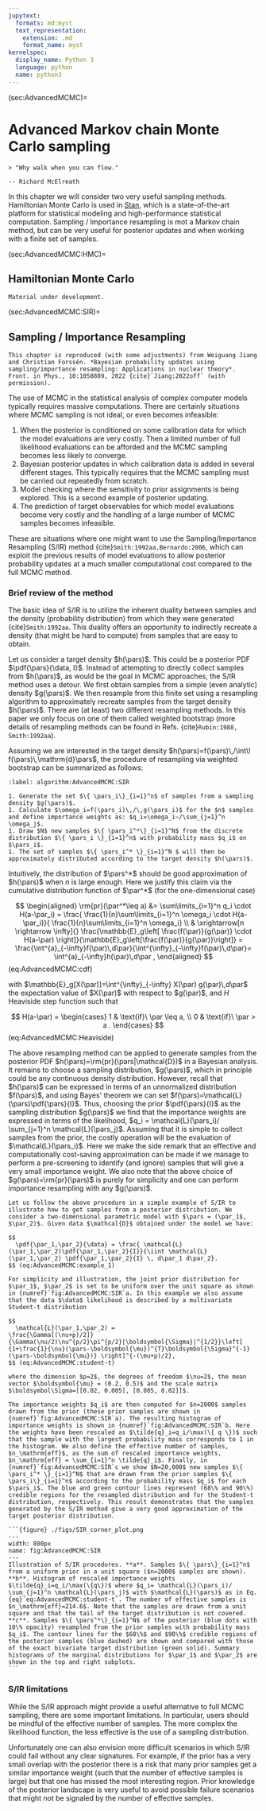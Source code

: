 ```yaml
---
jupytext:
  formats: md:myst
  text_representation:
    extension: .md
    format_name: myst
kernelspec:
  display_name: Python 3
  language: python
  name: python3
---
```


(sec:AdvancedMCMC)=
# Advanced Markov chain Monte Carlo sampling

```{epigraph}
> "Why walk when you can flow."

-- Richard McElreath
```

In this chapter we will consider two very useful sampling methods. Hamiltonian Monte Carlo is used in [Stan](https://mc-stan.org/), which is a state-of-the-art platform for statistical modeling and high-performance statistical computation. Sampling / Importance resampling is mot a Markov chain method, but can be very useful for posterior updates and when working with a finite set of samples.

(sec:AdvancedMCMC:HMC)=
## Hamiltonian Monte Carlo

```{note}
Material under development.
```

(sec:AdvancedMCMC:SIR)=
## Sampling / Importance Resampling

```{note}
This chapter is reproduced (with some adjustments) from Weiguang Jiang and Christian Forssén. *Bayesian probability updates using sampling/importance resampling: Applications in nuclear theory*. Front. in Phys., 10:1058809, 2022 {cite}`Jiang:2022off` (with permission).
```

The use of MCMC in the statistical analysis of complex computer models typically requires massive computations. There are certainly situations where MCMC sampling is not ideal, or even becomes infeasible:

1. When the posterior is conditioned on some calibration data for which the model evaluations are very costly. Then a limited number of full likelihood evaluations can be afforded and the MCMC sampling becomes less likely to converge.
1. Bayesian posterior updates in which calibration data is added in several different stages. This typically requires that the MCMC sampling must be carried out repeatedly from scratch.
1. Model checking where the sensitivity to prior assignments is being explored. This is a second example of posterior updating.
1. The prediction of target observables for which model evaluations become very costly and the handling of a large number of MCMC samples becomes infeasible.

These are situations where one might want to use the Sampling/Importance Resampling (S/IR) method {cite}`Smith:1992aa,Bernardo:2006`, which can exploit the previous results of model evaluations to allow posterior probability updates at a much smaller computational cost compared to the full MCMC method. 

### Brief review of the method
The basic idea of S/IR is to utilize the inherent duality between samples and the density (probability distribution) from which they were generated {cite}`Smith:1992aa`. This duality offers an opportunity to indirectly recreate a density (that might be hard to compute) from samples that are easy to obtain. 

Let us consider a target density $h(\pars)$. This could be a posterior PDF $\pdf{\pars}{\data, I}$. Instead of attempting to directly collect samples from $h(\pars)$, as would be the goal in MCMC approaches, the S/IR method uses a detour. We first obtain samples from a simple (even analytic) density $g(\pars)$. We then resample from this finite set using a resampling algorithm to approximately recreate samples from the target density $h(\pars)$. There are (at least) two different resampling methods. In this paper we only focus on one of them called weighted bootstrap (more details of resampling methods can be found in Refs. {cite}`Rubin:1988, Smith:1992aa`).

Assuming we are interested in the target density $h(\pars)=f(\pars)\,/\int\! f(\pars)\,\mathrm{d}\pars$, the procedure of resampling via weighted bootstrap can be summarized as follows:

```{prf:algorithm} The Sampling/Importance Resampling method
:label: algorithm:AdvancedMCMC:SIR

1. Generate the set $\{ \pars_i\}_{i=1}^n$ of samples from a sampling density $g(\pars)$.
1. Calculate $\omega_i=f(\pars_i)\,/\,g(\pars_i)$ for the $n$ samples and define importance weights as: $q_i=\omega_i~/\sum_{j=1}^n \omega_j$.
1. Draw $N$ new samples $\{ \pars_i^*\}_{i=1}^N$ from the discrete distribution $\{ \pars_i \}_{i=1}^n$ with probability mass $q_i$ on $\pars_i$.
1. The set of samples $\{ \pars_i^* \}_{i=1}^N $ will then be approximately distributed according to the target density $h(\pars)$.
```

Intuitively, the distribution of $\pars^*$ should be good approximation of $h(\pars)$ when $n$ is large enough. Here we justify this claim via the cumulative distribution function of $\par^*$ (for the one-dimensional case)

$$
\begin{aligned}
\rm{pr}(\par^*\leq a) &= \sum\limits_{i=1}^n q_i \cdot H(a-\par_i) 
= \frac{ \frac{1}{n}\sum\limits_{i=1}^n \omega_i \cdot H(a-\par_i)}{ \frac{1}{n}\sum\limits_{i=1}^n \omega_i} \\
& \xrightarrow[n \rightarrow \infty]{} \frac{\mathbb{E}_g\left[ \frac{f(\par)}{g(\par)} \cdot H(a-\par) \right]}{\mathbb{E}_g\left[\frac{f(\par)}{g(\par)}\right]}
= \frac{\int^{a}_{-\infty}f(\par)\,d\par}{\int^{\infty}_{-\infty}f(\par)\,d\par}= \int^{a}_{-\infty}h(\par)\,d\par ,
\end{aligned} 
$$ (eq:AdvancedMCMC:cdf)

with $\mathbb{E}_g[X(\par)]=\int^{\infty}_{-\infty} X(\par) g(\par)\,d\par$ the expectation value of $X(\par)$ with respect to $g(\par)$, and $H$ Heaviside step function such that

$$
   H(a-\par) = \begin{cases}
      1 & \text{if}\ \par \leq a, \\
      0 & \text{if}\ \par > a .
\end{cases}
$$ (eq:AdvancedMCMC:Heaviside)

The above resampling method can be applied to generate samples from the posterior PDF $h(\pars)=\rm{pr}(\pars|\mathcal{D})$ in a Bayesian analysis. It remains to choose a sampling distribution, $g(\pars)$, which in principle could be any continuous density distribution. However, recall that $h(\pars)$ can be expressed in terms of an unnormalized distribution $f(\pars)$, and using Bayes' theorem we can set $f(\pars)=\mathcal{L}(\pars)\pdf{\pars}{I}$. Thus, choosing the prior $\pdf{\pars}{I}$ as the sampling distribution $g(\pars)$ we find that the importance weights are expressed in terms of the likelihood, $q_i = \mathcal{L}(\pars_i)/ \sum_{j=1}^n \mathcal{L}(\pars_j)$. Assuming that it is simple to collect samples from the prior, the costly operation will be the evaluation of $\mathcal{L}(\pars_i)$. Here we make the side remark that an effective and computationally cost-saving approximation can be made if we manage to perform a pre-screening to identify (and ignore) samples that will give a very small importance weight. We also note that the above choice of $g(\pars)=\rm{pr}(\pars)$ is purely for simplicity and one can perform importance resampling with any $g(\pars)$.

````{prf:example} Illustration of S/IR
Let us follow the above procedure in a simple example of S/IR to illustrate how to get samples from a posterior distribution. We consider a two-dimensional parametric model with $\pars = (\par_1$, $\par_2)$. Given data $\mathcal{D}$ obtained under the model we have:

$$
  \pdf{\par_1,\par_2}{\data} = \frac{ \mathcal{L}(\par_1,\par_2)\pdf{\par_1,\par_2}{I}}{\iint \mathcal{L}(\par_1,\par_2) \pdf{\par_1,\par_2}{I} \, d\par_1 d\par_2}.
$$ (eq:AdvancedMCMC:example_1)

For simplicity and illustration, the joint prior distribution for $\par_1$, $\par_2$ is set to be uniform over the unit square as shown in {numref}`fig:AdvancedMCMC:SIR`a. In this example we also assume that the data $\data$ likelihood is described by a multivariate Student-t distribution 

$$
  \mathcal{L}(\par_1,\par_2) = 
\frac{\Gamma[(\nu+p)/2]}{\Gamma(\nu/2)\nu^{p/2}\pi^{p/2}|\boldsymbol{\Sigma}|^{1/2}}\left[ {1+\frac{1}{\nu}(\pars-\boldsymbol{\mu})^{T}\boldsymbol{\Sigma}^{-1}(\pars-\boldsymbol{\mu})} \right]^{-(\mu+p)/2},
$$ (eq:AdvancedMCMC:student-t)

where the dimension $p=2$, the degrees of freedom $\nu=2$, the mean vector $\boldsymbol{\mu} = (0.2, 0.5)$ and the scale matrix $\boldsymbol\Sigma=[[0.02, 0.005], [0.005, 0.02]]$.

The importance weights $q_i$ are then computed for $n=2000$ samples drawn from the prior (these prior samples are shown in {numref}`fig:AdvancedMCMC:SIR`a). The resulting histogram of importance weights is shown in {numref}`fig:AdvancedMCMC:SIR`b. Here the weights have been rescaled as $\tilde{q}_i=q_i/\max(\{ q \})$ such that the sample with the largest probability mass corresponds to 1 in the histogram. We also define the effective number of samples, $n_\mathrm{eff}$, as the sum of rescaled importance weights, $n_\mathrm{eff} = \sum_{i=1}^n \tilde{q}_i$. Finally, in {numref}`fig:AdvancedMCMC:SIR`c we show $N=20,000$ new samples $\{ \pars_i^* \}_{i=1}^N$ that are drawn from the prior samples $\{ \pars_i\}_{i=1}^n$ according to the probability mass $q_i$ for each $\pars_i$. The blue and green contour lines represent (68\% and 90\%) credible regions for the resampled distribution and for the Student-t distribution, respectively. This result demonstrates that the samples generated by the S/IR method give a very good approximation of the target posterior distribution. 

```{figure} ./figs/SIR_corner_plot.png
---
width: 800px
name: fig:AdvancedMCMC:SIR
---
Illustration of S/IR procedures. **a**. Samples $\{ \pars\}_{i=1}^n$ from a uniform prior in a unit square ($n=2000$ samples are shown). **b**. Histogram of rescaled importance weights $\tilde{q}_i=q_i/\max(\{q\})$ where $q_i= \mathcal{L}(\pars_i)/ \sum_{j=1}^n \mathcal{L}(\pars_j)$ with $\mathcal{L}(\pars)$ as in Eq. {eq}`eq:AdvancedMCMC:student-t`. The number of effective samples is $n_\mathrm{eff}=214.6$. Note that the samples are drawn from a unit square and that the tail of the target distribution is not covered. **c**. Samples $\{ \pars^*\}_{i=1}^N$ of the posterior (blue dots with 10\% opacity) resampled from the prior samples with probability mass $q_i$. The contour lines for the $68\%$ and $90\%$ credible regions of the posterior samples (blue dashed) are shown and compared with those of the exact bivariate target distribution (green solid). Summary histograms of the marginal distributions for $\par_1$ and $\par_2$ are shown in the top and right subplots.
```

````

### S/IR limitations
While the S/IR approach might provide a useful alternative to full MCMC sampling, there are some important limitations. In particular, users should be mindful of the effective number of samples. The more complex the likelihood function, the less effective is the use of a sampling distribution.

Unfortunately one can also envision more difficult scenarios in which S/IR could fail without any clear signatures. For example, if the prior has a very small overlap with the posterior there is a risk that many prior samples get a similar importance weight (such that the number of effective samples is large) but that one has missed the most interesting region. Prior knowledge of the posterior landscape is very useful to avoid possible failure scenarios that might not be signaled by the number of effective samples.
